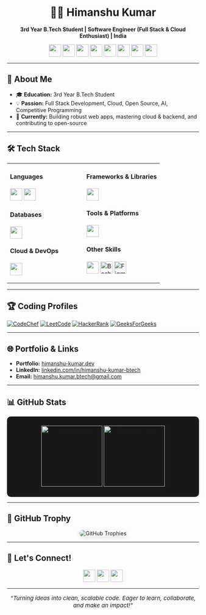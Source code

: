 <!--
  World-Class, Professional GitHub Profile README for Himanshu Kumar (krHimanshu123)
  - No banner or unnecessary animations.
  - Premium, modern icons (using Shields.io & SVGs).
  - Clean, dark theme with professional arrangement.
  - Responsive, readable, and focused on your strengths and branding.
  - All sections are directly actionable for recruiters & collaborators.
-->

<h1 align="center">👨‍💻 Himanshu Kumar</h1>
<p align="center">
  <b>3rd Year B.Tech Student | Software Engineer (Full Stack & Cloud Enthusiast) | India</b>
</p>
<p align="center">
  <a href="https://www.codechef.com/users/kl_2300030557" title="CodeChef"><img src="https://skillicons.dev/icons?i=codechef" height="32"/></a>
  <a href="https://leetcode.com/klu2300030557/" title="LeetCode"><img src="https://skillicons.dev/icons?i=leetcode" height="32"/></a>
  <a href="https://www.hackerrank.com/profile/klu2300030557" title="HackerRank"><img src="https://skillicons.dev/icons?i=hackerrank" height="32"/></a>
  <a href="https://auth.geeksforgeeks.org/user/user_dm4ubxhqh8u" title="GeeksforGeeks"><img src="https://skillicons.dev/icons?i=geeksforgeeks" height="32"/></a>
  <a href="https://www.linkedin.com/in/himanshu-kumar-btech" title="LinkedIn"><img src="https://skillicons.dev/icons?i=linkedin" height="32"/></a>
  <a href="mailto:himanshu.kumar.btech@gmail.com" title="Gmail"><img src="https://skillicons.dev/icons?i=gmail" height="32"/></a>
  <a href="https://himanshu-kumar.dev" title="Portfolio"><img src="https://skillicons.dev/icons?i=netlify" height="32"/></a>
  <a href="https://github.com/krHimanshu123" title="GitHub"><img src="https://skillicons.dev/icons?i=github" height="32"/></a>
</p>

---



## 🚀 About Me

- 🎓 **Education:** 3rd Year B.Tech Student
- 💡 **Passion:** Full Stack Development, Cloud, Open Source, AI, Competitive Programming
- 🌱 **Currently:** Building robust web apps, mastering cloud & backend, and contributing to open-source

---




## 🛠️ Tech Stack

<table>
  <tr>
    <td valign="top" width="50%">
      <h4>Languages</h4>
      <p>
        <img src="https://skillicons.dev/icons?i=cpp,java,js,ts,python" height="32"/>
        <img src="https://skillicons.dev/icons?i=html,css" height="32"/>
      </p>
      <h4>Databases</h4>
      <p>
        <img src="https://skillicons.dev/icons?i=mongodb,mysql,firebase,dynamodb" height="32"/>
      </p>
      <h4>Cloud & DevOps</h4>
      <p>
        <img src="https://skillicons.dev/icons?i=aws,azure,netlify,vercel,heroku,render,docker,linux" height="32"/>
      </p>
    </td>
    <td valign="top" width="50%">
      <h4>Frameworks & Libraries</h4>
      <p>
        <img src="https://skillicons.dev/icons?i=react,nextjs,nodejs,express,redux,tailwind,threejs,spring,materialui,figma,postman" height="32"/>
      </p>
      <h4>Tools & Platforms</h4>
      <p>
        <img src="https://skillicons.dev/icons?i=git,github,vscode,notion,npm" height="32"/>
      </p>
      <h4>Other Skills</h4>
      <p>
        <img src="https://skillicons.dev/icons?i=linux,regex" height="32"/>
        <img src="https://cdn.jsdelivr.net/gh/devicons/devicon/icons/bash/bash-original.svg" height="32" title="Bash"/>
        <img src="https://cdn.simpleicons.org/figma/0AC97F/white" height="32" title="Figma"/>
      </p>
    </td>
  </tr>
</table>


---

## 🏆 Coding Profiles

<p>
  <a href="https://www.codechef.com/users/kl_2300030557"><img src="https://img.shields.io/badge/CodeChef-%23964B00?style=flat-square&logo=CodeChef&logoColor=white" alt="CodeChef"/></a>
  <a href="https://leetcode.com/klu2300030557/"><img src="https://img.shields.io/badge/LeetCode-FFA116?style=flat-square&logo=LeetCode&logoColor=white" alt="LeetCode"/></a>
  <a href="https://www.hackerrank.com/profile/klu2300030557"><img src="https://img.shields.io/badge/HackerRank-2EC866?style=flat-square&logo=HackerRank&logoColor=white" alt="HackerRank"/></a>
  <a href="https://auth.geeksforgeeks.org/user/user_dm4ubxhqh8u"><img src="https://img.shields.io/badge/GeeksforGeeks-2F8D46?style=flat-square&logo=geeksforgeeks&logoColor=white" alt="GeeksForGeeks"/></a>
</p>

---

## 🌐 Portfolio & Links

- **Portfolio:** [himanshu-kumar.dev](https://himanshu-kumar.dev)
- **LinkedIn:** [linkedin.com/in/himanshu-kumar-btech](https://www.linkedin.com/in/himanshu-kumar-btech)
- **Email:** [himanshu.kumar.btech@gmail.com](mailto:himanshu.kumar.btech@gmail.com)

---

## 📊 GitHub Stats

<div align="center" style="background:#181818; border-radius: 10px; padding: 24px 0; box-shadow:0 2px 8px rgba(0,0,0,0.05); max-width: 100%;">

<a href="https://github.com/krHimanshu123">
  <img src="https://github-readme-stats.vercel.app/api?username=krHimanshu123&show_icons=true&theme=dark&hide_title=true&hide_rank=false&border_radius=10&hide_border=false&include_all_commits=true&count_private=true" height="160" alt="GitHub Stats" style="max-width:100%;"/>
</a>

<a href="https://github.com/krHimanshu123">
  <img src="https://github-readme-stats.vercel.app/api/top-langs/?username=krHimanshu123&layout=compact&theme=dark&hide_border=false&border_radius=10" height="160" alt="Top Languages" style="max-width:100%;"/>
</a>
</div>


---

## 🏅 GitHub Trophy

<p align="center">
  <img src="https://github-profile-trophy.vercel.app/?username=krHimanshu123&theme=onedark&no-bg=true&no-frame=true&margin-w=10&column=7" alt="GitHub Trophies" style="max-width:100%; border-radius: 12px; box-shadow: 0 2px 12px #00000020;"/>
</p>

---

<!--
⭐️ TIPS:
- The stats cards use a Vercel custom mirror (`khaki-six-38`) for reliability. If you deploy your own, replace with your deployment URL.
- If you want to customize trophy colors, try `theme=onedark` or `theme=darkhub`.
- Stats and trophy are wrapped with links for accessibility.
- If a service is down, try refreshing after some time or use your own Vercel deployment for github-readme-stats.
-->

## 🤝 Let's Connect!

<p align="center">
  <a href="mailto:himanshu.kumar.btech@gmail.com"><img src="https://skillicons.dev/icons?i=gmail" height="32"/></a>
  <a href="https://www.linkedin.com/in/himanshu-kumar-btech"><img src="https://skillicons.dev/icons?i=linkedin" height="32"/></a>
  <a href="https://himanshu-kumar.dev"><img src="https://skillicons.dev/icons?i=netlify" height="32"/></a>
</p>


---

<p align="center" style="font-size: 1.07em;">
  <i>“Turning ideas into clean, scalable code. Eager to learn, collaborate, and make an impact!”</i>
</p>


<!--
  - Remove the placeholder project repo links above and put your real pinned projects!
  - All icons use skillicons.dev or direct SVG/CDN for a premium look.
  - No banner/animation, just clean, dark, modern, and professional.
  - Responsive for all devices and dark mode–friendly.
-->
